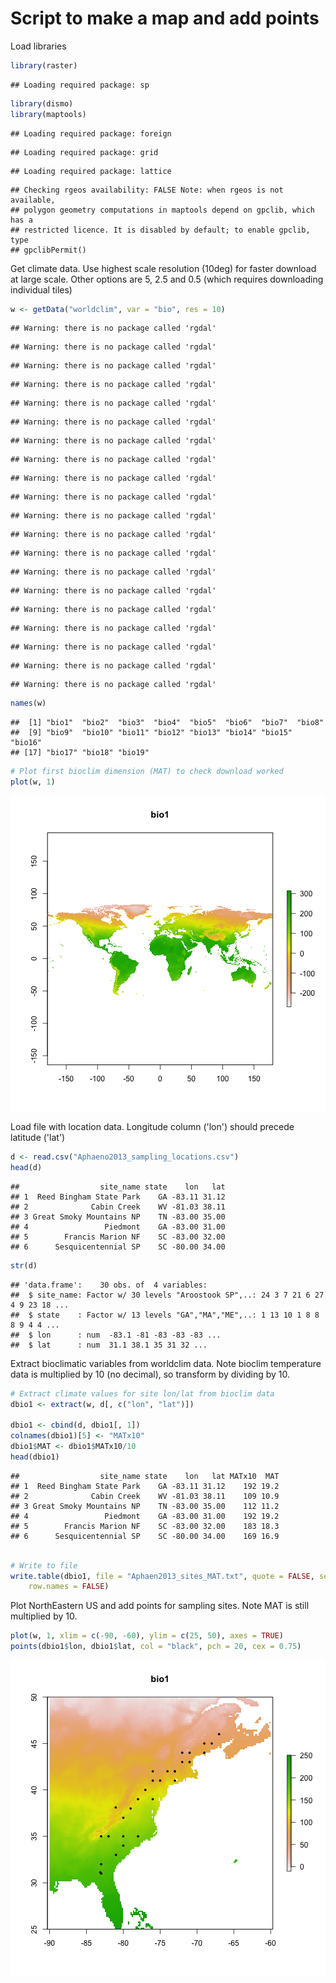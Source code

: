 Script to make a map and add points
=========================================

Load libraries


```r
library(raster)
```

```
## Loading required package: sp
```

```r
library(dismo)
library(maptools)
```

```
## Loading required package: foreign
```

```
## Loading required package: grid
```

```
## Loading required package: lattice
```

```
## Checking rgeos availability: FALSE Note: when rgeos is not available,
## polygon geometry computations in maptools depend on gpclib, which has a
## restricted licence. It is disabled by default; to enable gpclib, type
## gpclibPermit()
```



Get climate data. Use highest scale resolution (10deg) for faster download at large scale. Other options are 5, 2.5 and 0.5 (which requires downloading individual tiles)


```r
w <- getData("worldclim", var = "bio", res = 10)
```

```
## Warning: there is no package called 'rgdal'
```

```
## Warning: there is no package called 'rgdal'
```

```
## Warning: there is no package called 'rgdal'
```

```
## Warning: there is no package called 'rgdal'
```

```
## Warning: there is no package called 'rgdal'
```

```
## Warning: there is no package called 'rgdal'
```

```
## Warning: there is no package called 'rgdal'
```

```
## Warning: there is no package called 'rgdal'
```

```
## Warning: there is no package called 'rgdal'
```

```
## Warning: there is no package called 'rgdal'
```

```
## Warning: there is no package called 'rgdal'
```

```
## Warning: there is no package called 'rgdal'
```

```
## Warning: there is no package called 'rgdal'
```

```
## Warning: there is no package called 'rgdal'
```

```
## Warning: there is no package called 'rgdal'
```

```
## Warning: there is no package called 'rgdal'
```

```
## Warning: there is no package called 'rgdal'
```

```
## Warning: there is no package called 'rgdal'
```

```
## Warning: there is no package called 'rgdal'
```

```
## Warning: there is no package called 'rgdal'
```

```r
names(w)
```

```
##  [1] "bio1"  "bio2"  "bio3"  "bio4"  "bio5"  "bio6"  "bio7"  "bio8" 
##  [9] "bio9"  "bio10" "bio11" "bio12" "bio13" "bio14" "bio15" "bio16"
## [17] "bio17" "bio18" "bio19"
```

```r
# Plot first bioclim dimension (MAT) to check download worked
plot(w, 1)
```

![plot of chunk loadclimdata](figure/loadclimdata.png) 



Load file with location data. Longitude column ('lon') should precede latitude ('lat')


```r
d <- read.csv("Aphaeno2013_sampling_locations.csv")
head(d)
```

```
##                  site_name state    lon   lat
## 1  Reed Bingham State Park    GA -83.11 31.12
## 2              Cabin Creek    WV -81.03 38.11
## 3 Great Smoky Mountains NP    TN -83.00 35.00
## 4                 Piedmont    GA -83.00 31.00
## 5        Francis Marion NF    SC -83.00 32.00
## 6      Sesquicentennial SP    SC -80.00 34.00
```

```r
str(d)
```

```
## 'data.frame':	30 obs. of  4 variables:
##  $ site_name: Factor w/ 30 levels "Aroostook SP",..: 24 3 7 21 6 27 4 9 23 18 ...
##  $ state    : Factor w/ 13 levels "GA","MA","ME",..: 1 13 10 1 8 8 8 9 4 4 ...
##  $ lon      : num  -83.1 -81 -83 -83 -83 ...
##  $ lat      : num  31.1 38.1 35 31 32 ...
```


Extract bioclimatic variables from worldclim data. Note bioclim temperature data is multiplied by 10 (no decimal), so transform by dividing by 10.


```r
# Extract climate values for site lon/lat from bioclim data
dbio1 <- extract(w, d[, c("lon", "lat")])

dbio1 <- cbind(d, dbio1[, 1])
colnames(dbio1)[5] <- "MATx10"
dbio1$MAT <- dbio1$MATx10/10
head(dbio1)
```

```
##                  site_name state    lon   lat MATx10  MAT
## 1  Reed Bingham State Park    GA -83.11 31.12    192 19.2
## 2              Cabin Creek    WV -81.03 38.11    109 10.9
## 3 Great Smoky Mountains NP    TN -83.00 35.00    112 11.2
## 4                 Piedmont    GA -83.00 31.00    192 19.2
## 5        Francis Marion NF    SC -83.00 32.00    183 18.3
## 6      Sesquicentennial SP    SC -80.00 34.00    169 16.9
```

```r

# Write to file
write.table(dbio1, file = "Aphaen2013_sites_MAT.txt", quote = FALSE, sep = "\t", 
    row.names = FALSE)
```



Plot NorthEastern US and add points for sampling sites. Note MAT is still multiplied by 10.


```r
plot(w, 1, xlim = c(-90, -60), ylim = c(25, 50), axes = TRUE)
points(dbio1$lon, dbio1$lat, col = "black", pch = 20, cex = 0.75)
```

![plot of chunk plot](figure/plot.png) 


